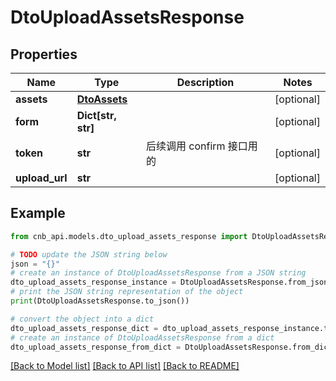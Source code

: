 # DtoUploadAssetsResponse


## Properties

Name | Type | Description | Notes
------------ | ------------- | ------------- | -------------
**assets** | [**DtoAssets**](DtoAssets.md) |  | [optional] 
**form** | **Dict[str, str]** |  | [optional] 
**token** | **str** | 后续调用 confirm 接口用的 | [optional] 
**upload_url** | **str** |  | [optional] 

## Example

```python
from cnb_api.models.dto_upload_assets_response import DtoUploadAssetsResponse

# TODO update the JSON string below
json = "{}"
# create an instance of DtoUploadAssetsResponse from a JSON string
dto_upload_assets_response_instance = DtoUploadAssetsResponse.from_json(json)
# print the JSON string representation of the object
print(DtoUploadAssetsResponse.to_json())

# convert the object into a dict
dto_upload_assets_response_dict = dto_upload_assets_response_instance.to_dict()
# create an instance of DtoUploadAssetsResponse from a dict
dto_upload_assets_response_from_dict = DtoUploadAssetsResponse.from_dict(dto_upload_assets_response_dict)
```
[[Back to Model list]](../README.md#documentation-for-models) [[Back to API list]](../README.md#documentation-for-api-endpoints) [[Back to README]](../README.md)


